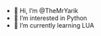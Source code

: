 - 👋 Hi, I’m @TheMrYarik
- 👀 I’m interested in Python
- 🌱 I’m currently learning LUA

<!---
TheMrYarik/TheMrYarik is a ✨ special ✨ repository because its `README.md` (this file) appears on your GitHub profile.
You can click the Preview link to take a look at your changes.
--->
